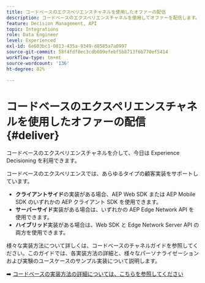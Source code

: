 ```yaml
---
title: コードベースのエクスペリエンスチャネルを使用したオファーの配信
description: コードベースのエクスペリエンスチャネルを使用してオファーを配信します。
feature: Decision Management, API
topic: Integrations
role: Data Engineer
level: Experienced
exl-id: 6e603bc1-0813-435a-9349-d8585a7a0997
source-git-commit: 58f4fdf8ec3cdb609efebf5b8713f6b770ef5414
workflow-type: tm+mt
source-wordcount: '136'
ht-degree: 82%

---
```


# コードベースのエクスペリエンスチャネルを使用したオファーの配信 {#deliver}

コードベースのエクスペリエンスチャネルを介して、今日は Experience Decisioning を利用できます。

コードベースのエクスペリエンスでは、あらゆるタイプの顧客実装をサポートしています。

* **クライアントサイド**&#x200B;の実装がある場合、AEP Web SDK または AEP Mobile SDK のいずれかの AEP クライアント SDK を使用できます。
* **サーバーサイド**&#x200B;実装がある場合は、いずれかの AEP Edge Network API を使用できます。
* **ハイブリッド**&#x200B;実装がある場合は、Web SDK と Edge Network Server API の両方を使用できます。

様々な実装方法について詳しくは、コードベースのチャネルガイドを参照してください。このガイドでは、各実装方法の詳細と、様々なパーソナライゼーションおよび実験のユースケースのサンプル実装について説明します。

➡️ [ コードベースの実装方法の詳細については、こちらを参照してください ](../../code-based/code-based-implementation-samples.md)

